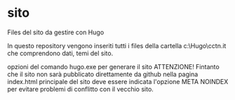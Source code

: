 # sito
Files del sito da gestire con Hugo

In questo repository vengono inseriti tutti i files della cartella c:\Hugo\cctn.it che comprendono dati, temi del sito.

opzioni del comando hugo.exe per generare il sito
ATTENZIONE!
Fintanto che il sito non sarà pubblicato direttamente da github nella pagina index.html principale del sito deve essere indicata l'opzione META NOINDEX per evitare problemi di conflitto con il vecchio sito.

